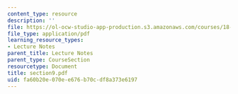 ```yaml
---
content_type: resource
description: ''
file: https://ol-ocw-studio-app-production.s3.amazonaws.com/courses/18-155-differential-analysis-fall-2004/fa60b20e070ee676b70cdf8a373e6197_section9.pdf
file_type: application/pdf
learning_resource_types:
- Lecture Notes
parent_title: Lecture Notes
parent_type: CourseSection
resourcetype: Document
title: section9.pdf
uid: fa60b20e-070e-e676-b70c-df8a373e6197
---
```

